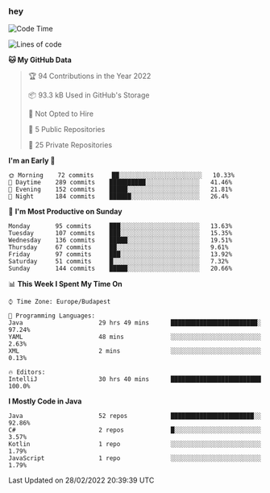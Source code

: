 ### hey

<!--START_SECTION:waka-->
![Code Time](http://img.shields.io/badge/Code%20Time-598%20hrs%2017%20mins-blue)

![Lines of code](https://img.shields.io/badge/From%20Hello%20World%20I%27ve%20Written-444%20Thousand%20lines%20of%20code-blue)

**🐱 My GitHub Data** 

> 🏆 94 Contributions in the Year 2022
 > 
> 📦 93.3 kB Used in GitHub's Storage 
 > 
> 🚫 Not Opted to Hire
 > 
> 📜 5 Public Repositories 
 > 
> 🔑 25 Private Repositories  
 > 
**I'm an Early 🐤** 

```text
🌞 Morning    72 commits     ██░░░░░░░░░░░░░░░░░░░░░░░   10.33% 
🌆 Daytime    289 commits    ██████████░░░░░░░░░░░░░░░   41.46% 
🌃 Evening    152 commits    █████░░░░░░░░░░░░░░░░░░░░   21.81% 
🌙 Night      184 commits    ██████░░░░░░░░░░░░░░░░░░░   26.4%

```
📅 **I'm Most Productive on Sunday** 

```text
Monday       95 commits     ███░░░░░░░░░░░░░░░░░░░░░░   13.63% 
Tuesday      107 commits    ███░░░░░░░░░░░░░░░░░░░░░░   15.35% 
Wednesday    136 commits    █████░░░░░░░░░░░░░░░░░░░░   19.51% 
Thursday     67 commits     ██░░░░░░░░░░░░░░░░░░░░░░░   9.61% 
Friday       97 commits     ███░░░░░░░░░░░░░░░░░░░░░░   13.92% 
Saturday     51 commits     █░░░░░░░░░░░░░░░░░░░░░░░░   7.32% 
Sunday       144 commits    █████░░░░░░░░░░░░░░░░░░░░   20.66%

```


📊 **This Week I Spent My Time On** 

```text
⌚︎ Time Zone: Europe/Budapest

💬 Programming Languages: 
Java                     29 hrs 49 mins      ████████████████████████░   97.24% 
YAML                     48 mins             ░░░░░░░░░░░░░░░░░░░░░░░░░   2.63% 
XML                      2 mins              ░░░░░░░░░░░░░░░░░░░░░░░░░   0.13%

🔥 Editors: 
IntelliJ                 30 hrs 40 mins      █████████████████████████   100.0%

```

**I Mostly Code in Java** 

```text
Java                     52 repos            ███████████████████████░░   92.86% 
C#                       2 repos             █░░░░░░░░░░░░░░░░░░░░░░░░   3.57% 
Kotlin                   1 repo              ░░░░░░░░░░░░░░░░░░░░░░░░░   1.79% 
JavaScript               1 repo              ░░░░░░░░░░░░░░░░░░░░░░░░░   1.79%

```



 Last Updated on 28/02/2022 20:39:39 UTC
<!--END_SECTION:waka-->
